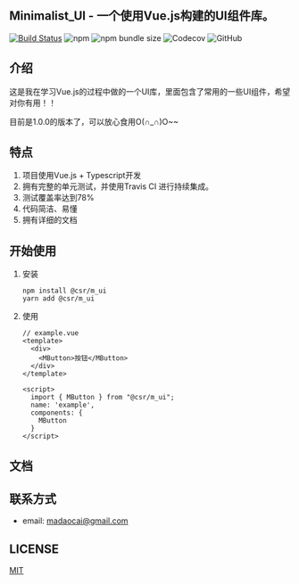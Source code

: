 ## Minimalist_UI - 一个使用Vue.js构建的UI组件库。
[![Build Status](https://travis-ci.com/GreedyWhale/Minimalist_UI.svg?branch=master)](https://travis-ci.com/GreedyWhale/Minimalist_UI) ![npm](https://img.shields.io/npm/v/@csr/m_ui.svg) ![npm bundle size](https://img.shields.io/bundlephobia/minzip/@csr/m_ui.svg) ![Codecov](https://img.shields.io/codecov/c/github/GreedyWhale/Minimalist_UI.svg?token=210d884eb63047a8b0c82525a3c140d3) ![GitHub](https://img.shields.io/github/license/GreedyWhale/Minimalist_UI.svg)

## 介绍
这是我在学习Vue.js的过程中做的一个UI库，里面包含了常用的一些UI组件，希望对你有用！！

目前是1.0.0的版本了，可以放心食用O(∩_∩)O~~
## 特点
1. 项目使用Vue.js + Typescript开发
2. 拥有完整的单元测试，并使用Travis CI 进行持续集成。
3. 测试覆盖率达到78%
4. 代码简洁、易懂
5. 拥有详细的文档

## 开始使用
1. 安装
    ```
    npm install @csr/m_ui
    yarn add @csr/m_ui
    ```
2. 使用
    ```
    // example.vue
    <template>
      <div>
        <MButton>按钮</MButton>
      </div>
    </template>

    <script>
      import { MButton } from "@csr/m_ui";
      name: 'example',
      components: {
        MButton
      }
    </script>
    ```

## 文档

## 联系方式
- email: madaocai@gmail.com

## LICENSE
[MIT](https://github.com/GreedyWhale/Minimalist_UI/blob/master/LICENSE)
